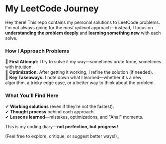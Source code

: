 # **My LeetCode Journey**

Hey there! This repo contains my personal solutions to LeetCode problems. I'm not always going for the _most optimal_ approach—instead, I focus on **understanding the problem deeply** and **learning something new** with each solve.

### **How I Approach Problems**

🔹 **First Attempt:** I try to solve it my way—sometimes brute force, sometimes with intuition.  
🔹 **Optimization:** After getting it working, I refine the solution (if needed).  
🔹 **Key Takeaways:** I note down what I learned—whether it's a new algorithm, a tricky edge case, or a better way to think about the problem.

### **What You’ll Find Here**

✔ **Working solutions** (even if they’re not the fastest).  
✔ **Thought process** behind each approach.  
✔ **Lessons learned**—mistakes, optimizations, and "Aha!" moments.

This is my coding diary—**not perfection, but progress!**

(Feel free to explore, critique, or suggest better ways!)_
